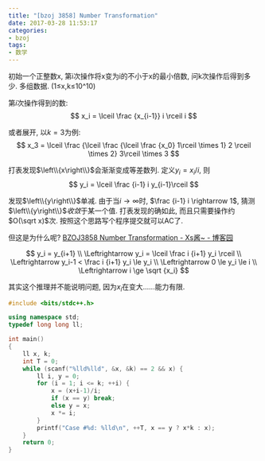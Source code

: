 ```yaml
---
title: "[bzoj 3858] Number Transformation"
date: 2017-03-28 11:53:17
categories:
- bzoj
tags:
- 数学
---
```

初始一个正整数x, 第i次操作将x变为i的不小于x的最小倍数, 问k次操作后得到多少. 多组数据. (1&le;x,k&le;10^10)
<!--more-->
第$i$次操作得到的数:
$$
x_i = \lceil \frac {x_{i-1}} i \rceil i
$$

或者展开, 以$k=3$为例:
$$
x_3 = \lceil \frac {\lceil \frac {\lceil \frac {x_0} 1\rceil \times 1} 2 \rceil \times 2} 3\rceil \times 3
$$

打表发现$\left\\{x\right\\}$会渐渐变成等差数列. 定义$y_i = x_i / i$, 则
$$
y_i = \lceil \frac {i-1} i y_{i-1}\rceil
$$

发现$\left\\{y\right\\}$单减. 由于当$i\rightarrow \infty$时, $\frac {i-1} i \rightarrow 1$, 猜测$\left\\{y\right\\}$*收敛*于某一个值. 打表发现的确如此, 而且只需要操作约$O(\sqrt x)$次. 按照这个思路写个程序提交就可以AC了.

但这是为什么呢? [BZOJ3858 Number Transformation - Xs酱~ - 博客园](http://www.cnblogs.com/rausen/p/4297717.html)

$$
y_i = y_{i+1} \\
\Leftrightarrow y_i = \lceil \frac i {i+1} y_i \rceil \\
\Leftrightarrow y_i-1 < \frac i {i+1} y_i \le y_i \\
\Leftrightarrow 0 \le y_i \le i \\
\Leftrightarrow i \ge \sqrt {x_i}
$$

其实这个推理并不能说明问题, 因为$x_i$在变大......能力有限.

```cpp
#include <bits/stdc++.h>

using namespace std;
typedef long long ll;

int main()
{
	ll x, k;
	int T = 0;
	while (scanf("%lld%lld", &x, &k) == 2 && x) {
		ll i, y = 0;
		for (i = 1; i <= k; ++i) {
			x = (x+i-1)/i;
			if (x == y) break;
			else y = x;
			x *= i;
		}
		printf("Case #%d: %lld\n", ++T, x == y ? x*k : x);
	}
	return 0;
}
```